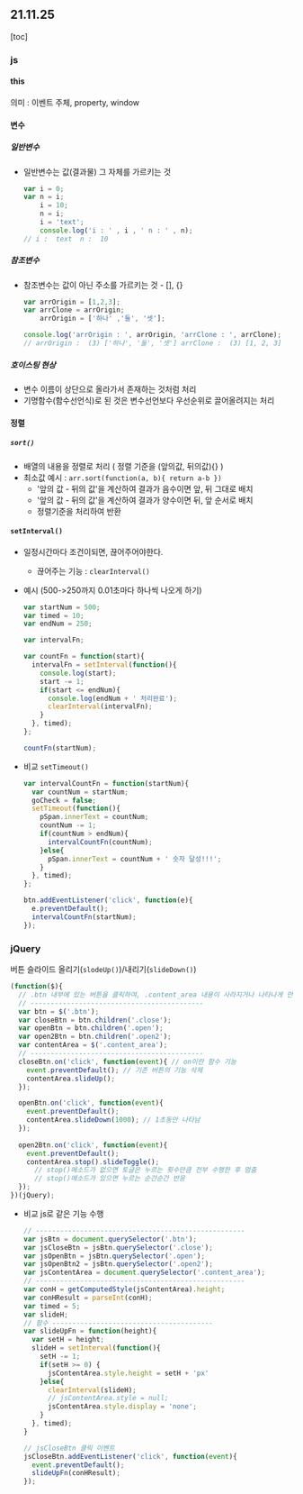 ## 21.11.25

[toc]

### js

#### this

의미 : 이벤트 주체, property, window



#### 변수

##### 일반변수

- 일반변수는 값(결과물) 그 자체를 가르키는 것
  ```js
  var i = 0;
  var n = i;
      i = 10;
      n = i;
      i = 'text';
      console.log('i : ' , i , ' n : ' , n);
  // i :  text  n :  10
  ```


##### 참조변수

- 참조변수는 값이 아닌 주소를 가르키는 것 - [], {}

  ``` js
  var arrOrigin = [1,2,3];
  var arrClone = arrOrigin;
      arrOrigin = ['하나' ,'둘', '셋'];
  
  console.log('arrOrigin : ', arrOrigin, 'arrClone : ', arrClone);
  // arrOrigin :  (3) ['하나', '둘', '셋'] arrClone :  (3) [1, 2, 3]
  ```



##### 호이스팅 현상

- 변수 이름이 상단으로 올라가서 존재하는 것처럼 처리
- 기명함수(함수선언식)로 된 것은 변수선언보다 우선순위로 끌어올려지는 처리



#### 정렬

##### `sort()`

- 배열의 내용을 정렬로 처리 ( 정렬 기준을 (앞의값, 뒤의값){} )
- 최소값 예시 : `arr.sort(function(a, b){ return a-b })`
  - '앞의 값 - 뒤의 값'을 계산하여 결과가 음수이면 앞, 뒤 그대로 배치
  - '앞의 값 - 뒤의 값'을 계산하여 결과가 양수이면 뒤, 앞 순서로 배치
  - 정렬기준을 처리하여 반환



#### `setInterval()`

- 일정시간마다 조건이되면, 끊어주어야한다. 
  - 끊어주는 기능 : `clearInterval()`

- 예시 (500->250까지 0.01초마다 하나씩 나오게 하기)

  ```js
  var startNum = 500;
  var timed = 10;
  var endNum = 250;
  
  var intervalFn;
  
  var countFn = function(start){
    intervalFn = setInterval(function(){
      console.log(start);
      start -= 1;
      if(start <= endNum){
        console.log(endNum + ' 처리완료');
        clearInterval(intervalFn);
      }
    }, timed);
  };
  
  countFn(startNum);
  ```

- 비교 `setTimeout()`

  ```js
  var intervalCountFn = function(startNum){
    var countNum = startNum;
    goCheck = false;
    setTimeout(function(){
      pSpan.innerText = countNum;
      countNum -= 1;
      if(countNum > endNum){
        intervalCountFn(countNum);
      }else{
        pSpan.innerText = countNum + ' 숫자 달성!!!';
      }
    }, timed);
  };
  
  btn.addEventListener('click', function(e){
    e.preventDefault();
    intervalCountFn(startNum);
  });
  ```



### jQuery

버튼 슬라이드 올리기(`slodeUp()`)/내리기(`slideDown()`)

```js
(function($){
  // .btn 내부에 있는 버튼을 클릭하여, .content_area 내용이 사라지거나 나타나게 만들기
  // -------------------------------------------
  var btn = $('.btn');
  var closeBtn = btn.children('.close');
  var openBtn = btn.children('.open');
  var open2Btn = btn.children('.open2');
  var contentArea = $('.content_area');
  // -------------------------------------------
  closeBtn.on('click', function(event){ // on이란 함수 기능
    event.preventDefault(); // 기존 버튼의 기능 삭제
    contentArea.slideUp();
  });

  openBtn.on('click', function(event){
    event.preventDefault();
    contentArea.slideDown(1000); // 1초동안 나타남
  });
    
  open2Btn.on('click', function(event){
    event.preventDefault();
    contentArea.stop().slideToggle(); 
      // stop()메소드가 없으면 토글은 누르는 횟수만큼 전부 수행한 후 멈춤
      // stop()메소드가 있으면 누르는 순간순간 반응
  });
})(jQuery);
```

- 비교 js로 같은 기능 수행

  ```js
  // ----------------------------------------------------
  var jsBtn = document.querySelector('.btn');
  var jsCloseBtn = jsBtn.querySelector('.close');
  var jsOpenBtn = jsBtn.querySelector('.open');
  var jsOpenBtn2 = jsBtn.querySelector('.open2');
  var jsContentArea = document.querySelector('.content_area');
  // ----------------------------------------------------
  var conH = getComputedStyle(jsContentArea).height;
  var conHResult = parseInt(conH);
  var timed = 5;
  var slideH;
  // 함수 ----------------------------------------
  var slideUpFn = function(height){
    var setH = height;
    slideH = setInterval(function(){
      setH -= 1;
      if(setH >= 0) {
        jsContentArea.style.height = setH + 'px'
      }else{
        clearInterval(slideH);
        // jsContentArea.style = null;
        jsContentArea.style.display = 'none';
      }
    }, timed);
  }
  
  // jsCloseBtn 클릭 이벤트
  jsCloseBtn.addEventListener('click', function(event){
    event.preventDefault();
    slideUpFn(conHResult);
  });
  ```
